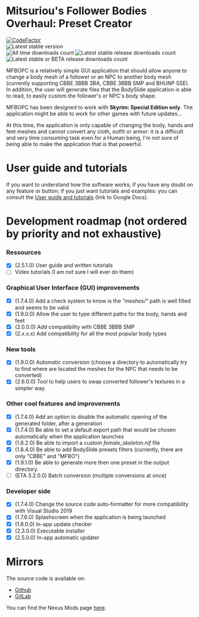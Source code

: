 # Mitsuriou's Follower Bodies Overhaul: Preset Creator
[![CodeFactor](https://img.shields.io/codefactor/grade/github/Mitsuriou/MFBO-Preset-Creator/main?label=Code%20quality(CodeFactor)&style=flat-square&logo=CodeFactor&logoColor=white)](https://www.codefactor.io/repository/github/mitsuriou/mfbo-preset-creator)  
![Latest stable version](https://img.shields.io/github/v/release/Mitsuriou/MFBO-Preset-Creator?label=Latest%20stable%20version&logo=GitHub&logoColor=white&style=flat-square)  
![All time downloads count](https://img.shields.io/github/downloads/Mitsuriou/MFBO-Preset-Creator/total?label=All%20time%20downloads%20count&logo=Github&logoColor=white&style=flat-square)
![Latest stable release downloads count](https://img.shields.io/github/downloads/Mitsuriou/MFBO-Preset-Creator/latest/total?label=Latest%20stable%20release%20downloads%20count&logo=Github&logoColor=white&style=flat-square)
![Latest stable or BETA release downloads count](https://img.shields.io/github/downloads-pre/Mitsuriou/MFBO-Preset-Creator/latest/total?label=Latest%20stable%20or%20BETA%20release%20downloads%20count&logo=Github&logoColor=white&style=flat-square)

MFBOPC is a relatively simple GUI application that should allow anyone to change a body mesh of a follower or an NPC to another body mesh (currently supporting CBBE 3BBB 3BA, CBBE 3BBB SMP and BHUNP SSE).
In addition, the user will generate files that the BodySlide application is able to read, to easily custom the follower's or NPC's body shape.

MFBOPC has been designed to work with **Skyrim: Special Edition only**. The application might be able to work for other games with future updates...

At this time, the application is only capable of changing the body, hands and feet meshes and cannot convert any cloth, outfit or armor: it is a difficult and very time consuming task even for a Human being, I'm not sure of being able to make the application that is that powerful.

# User guide and tutorials
If you want to understand how the software works; if you have any doubt on any feature or button; if you just want tutorials and examples: you can consult the [User guide and tutorials](https://docs.google.com/document/d/1WpDKMk_WoPRrj0Lkst6TptUGEFAC2xYGd3HUBYxPQ-A/edit?usp=sharing) (link to Google Docs).

# Development roadmap (not ordered by priority and not exhaustive)
### Ressources
- [X] (2.5.1.0) User guide and written tutorials
- [ ] Video tutorials (I am not sure I will ever do them)

### Graphical User Interface (GUI) improvements
- [X] (1.7.4.0) Add a check system to know is the *"meshes/"* path is well filled and seems to be valid
- [X] (1.9.0.0) Allow the user to type different paths for the body, hands and feet
- [X] (2.0.0.0) Add compatibility with CBBE 3BBB SMP
- [X] (2.x.x.x) Add compatibility for all the most popular body types

### New tools
- [X] (1.9.0.0) Automatic conversion (choose a directory to automatically try to find where are located the meshes for the NPC that needs to be converted)
- [X] (2.6.0.0) Tool to help users to swap converted follower's textures in a simpler way.

### Other cool features and improvements
- [X] (1.7.4.0) Add an option to disable the automatic opening of the generated folder, after a generation
- [X] (1.7.4.0) Be able to set a default export path that would be chosen automatically when the application launches
- [X] (1.8.2.0) Be able to import a custom *female_skeleton.nif* file
- [X] (1.8.4.0) Be able to add BodySlide presets filters (currently, there are only "CBBE" and "MFBO")
- [X] (1.9.1.0) Be able to generate more then one preset in the output directory.
- [ ] (ETA 3.2.0.0) Batch conversion (multiple conversions at once)

### Developer side
- [X] (1.7.4.0) Change the source code auto-formatter for more compatibility with Visual Studio 2019
- [X] (1.7.6.0) Splashscreen when the application is being launched
- [X] (1.8.0.0) In-app update checker
- [X] (2.3.0.0) Executable installer
- [X] (2.5.0.0) In-app automatic updater

# Mirrors
The source code is available on:
- [Github](https://github.com/Mitsuriou/MFBO-Preset-Creator)
- [GitLab](https://gitlab.com/Mitsuriou/MFBO-Preset-Creator)

You can find the Nexus Mods page [here](https://www.nexusmods.com/skyrimspecialedition/mods/44706).
